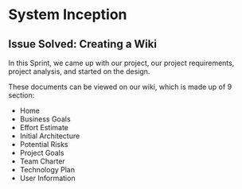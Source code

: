 # System Inception
## Issue Solved: Creating a Wiki

In this Sprint, we came up with our project, our project requirements, project analysis, and started on the design.

These documents can be viewed on our wiki, which is made up of 9 section:
- Home
- Business Goals
- Effort Estimate
- Initial Architecture
- Potential Risks
- Project Goals
- Team Charter
- Technology Plan
- User Information
